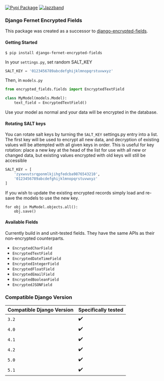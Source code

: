 [![Pypi Package](https://badge.fury.io/py/django-fernet-encrypted-fields.png)](http://badge.fury.io/py/django-fernet-encrypted-fields)
[![Jazzband](https://jazzband.co/static/img/badge.svg)](https://jazzband.co/)

### Django Fernet Encrypted Fields

This package was created as a successor to [django-encrypted-fields](https://github.com/defrex/django-encrypted-fields).

#### Getting Started

```shell
$ pip install django-fernet-encrypted-fields
```

In your `settings.py`, set random SALT_KEY

```python
SALT_KEY = '0123456789abcdefghijklmnopqrstuvwxyz'
```

Then, in `models.py`

```python
from encrypted_fields.fields import EncryptedTextField

class MyModel(models.Model):
    text_field = EncryptedTextField()
```

Use your model as normal and your data will be encrypted in the database.

#### Rotating SALT keys

You can rotate salt keys by turning the `SALT_KEY` settings.py entry into a list. The first key will be used to encrypt all new data, and decryption of existing values will be attempted with all given keys in order. This is useful for key rotation: place a new key at the head of the list for use with all new or changed data, but existing values encrypted with old keys will still be accessible

```python
SALT_KEY = [
    'zyxwvutsrqponmlkjihgfedcba9876543210',
    '0123456789abcdefghijklmnopqrstuvwxyz'
]
```

If you wish to update the existing encrypted records simply load and re-save the models to use the new key.

```
for obj in MuModel.objects.all():
    obj.save()
```

#### Available Fields

Currently build in and unit-tested fields. They have the same APIs as their non-encrypted counterparts.

- `EncryptedCharField`
- `EncryptedTextField`
- `EncryptedDateTimeField`
- `EncryptedIntegerField`
- `EncryptedFloatField`
- `EncryptedEmailField`
- `EncryptedBooleanField`
- `EncryptedJSONField`

### Compatible Django Version

| Compatible Django Version | Specifically tested |
| ------------------------- | ------------------- |
| `3.2`                     | :heavy_check_mark:  |
| `4.0`                     | :heavy_check_mark:  |
| `4.1`                     | :heavy_check_mark:  |
| `4.2`                     | :heavy_check_mark:  |
| `5.0`                     | :heavy_check_mark:  |
| `5.1`                     | :heavy_check_mark:  |
